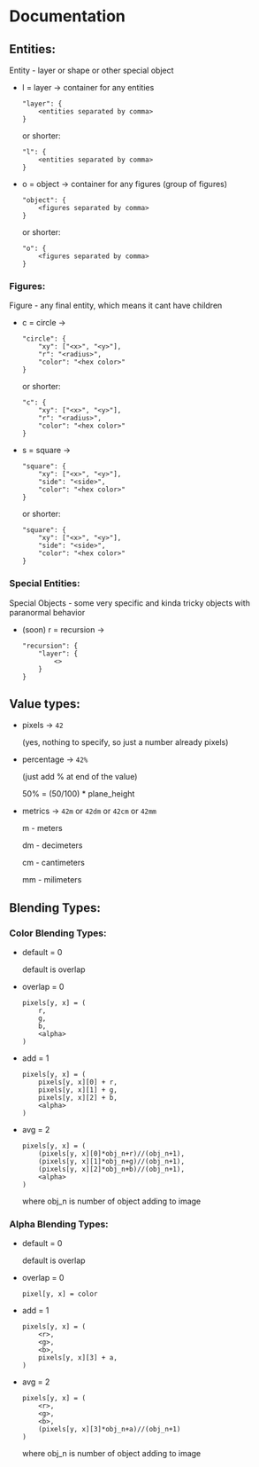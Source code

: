 # Documentation



## Entities:
Entity - layer or shape or other special object
- l = layer -> container for any entities
  ```
  "layer": {
      <entities separated by comma>
  }
  ```
  or shorter:
  ```
  "l": {
      <entities separated by comma>
  }
  ```

- o = object -> container for any figures (group of figures)
  ```
  "object": {
      <figures separated by comma>
  }
  ```
  or shorter:
  ```
  "o": {
      <figures separated by comma>
  }
  ```

### Figures:
Figure - any final entity, which means it cant have children
- c = circle ->
  ```
  "circle": {
      "xy": ["<x>", "<y>"],
      "r": "<radius>",
      "color": "<hex color>"
  }
  ```
  or shorter:
  ```
  "c": {
      "xy": ["<x>", "<y>"],
      "r": "<radius>",
      "color": "<hex color>"
  }
  ```

- s = square ->
  ```
  "square": {
      "xy": ["<x>", "<y>"],
      "side": "<side>",
      "color": "<hex color>"
  }
  ```
  or shorter:
  ```
  "square": {
      "xy": ["<x>", "<y>"],
      "side": "<side>",
      "color": "<hex color>"
  }
  ```

### Special Entities:
Special Objects - some very specific and kinda tricky objects with paranormal behavior
- (soon) r = recursion ->
  ```
  "recursion": {
      "layer": {
          <>
      }
  }
  ```



## Value types:
- pixels -> `42`

  (yes, nothing to specify, so just a number already pixels)

- percentage -> `42%`

  (just add % at end of the value)

  50% = (50/100) * plane_height

- metrics -> `42m` or `42dm` or `42cm` or `42mm`

  m - meters

  dm - decimeters

  cm - cantimeters
  
  mm - milimeters


## Blending Types:

### Color Blending Types:
- default = 0

  default is overlap

- overlap = 0

  ```
  pixels[y, x] = (
      r,
      g,
      b,
      <alpha>
  )
  ```

- add = 1
  
  ```
  pixels[y, x] = (
      pixels[y, x][0] + r,
      pixels[y, x][1] + g,
      pixels[y, x][2] + b,
      <alpha>
  )
  ```

- avg = 2
  
  ```
  pixels[y, x] = (
      (pixels[y, x][0]*obj_n+r)//(obj_n+1),
      (pixels[y, x][1]*obj_n+g)//(obj_n+1),
      (pixels[y, x][2]*obj_n+b)//(obj_n+1),
      <alpha>
  )
  ```

  where obj_n is number of object adding to image

### Alpha Blending Types:
- default = 0

  default is overlap

- overlap = 0

  `pixel[y, x] = color`

- add = 1
  
  ```
  pixels[y, x] = (
      <r>,
      <g>,
      <b>,
      pixels[y, x][3] + a,
  )
  ```

- avg = 2
  
  ```
  pixels[y, x] = (
      <r>,
      <g>,
      <b>,
      (pixels[y, x][3]*obj_n+a)//(obj_n+1)
  )
  ```

  where obj_n is number of object adding to image



